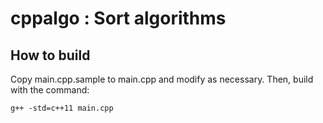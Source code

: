 # cppalgo : Sort algorithms

## How to build

Copy main.cpp.sample to main.cpp and modify as necessary. Then, build with the command:

    g++ -std=c++11 main.cpp

